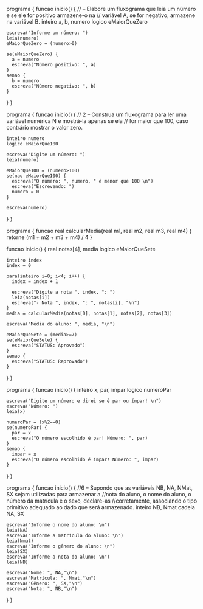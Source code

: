 programa {
  funcao inicio() {
    // – Elabore um fluxograma que leia um número e se ele for positivo armazene-o na
    // variável A, se for negativo, armazene na variável B.
    inteiro a, b, numero
    logico eMaiorQueZero

    escreva("Informe um número: ")
    leia(numero)
    eMaiorQueZero = (numero>0)

    se(eMaiorQueZero) {
      a = numero
      escreva("Número positivo: ", a)
    }
    senao {
      b = numero
      escreva("Número negativo: ", b)
    }

  }
}

programa {
  funcao inicio() {
    // 2 – Construa um fluxograma para ler uma variável numérica N e mostrá-la apenas se ela
    // for maior que 100, caso contrário mostrar o valor zero.

    inteiro numero
    logico eMaiorQue100

    escreva("Digite um número: ")
    leia(numero)

    eMaiorQue100 = (numero>100)
    se(nao eMaiorQue100) {
      escreva("O número: ", numero, " é menor que 100 \n")
      escreva("Escrevendo: ")
      numero = 0
    }

    escreva(numero)
  }
}

programa {
  funcao real calcularMedia(real m1, real m2, real m3, real m4) {
    retorne (m1 + m2 + m3 + m4) / 4
  }

  funcao inicio() {
    real notas[4], media
    logico eMaiorQueSete

    inteiro index
    index = 0

    para(inteiro i=0; i<4; i++) {
      index = index + 1

      escreva("Digite a nota ", index, ": ")
      leia(notas[i])
      escreva("- Nota ", index, ": ", notas[i], "\n")
    }
    media = calcularMedia(notas[0], notas[1], notas[2], notas[3])

    escreva("Média do aluno: ", media, "\n")

    eMaiorQueSete = (media>=7)
    se(eMaiorQueSete) {
      escreva("STATUS: Aprovado")
    }
    senao {
      escreva("STATUS: Reprovado")
    }
  }
}

programa {
  funcao inicio() {
    inteiro x, par, impar
    logico numeroPar

    escreva("Digite um número e direi se é par ou ímpar! \n")
    escreva("Número: ")
    leia(x)

    numeroPar = (x%2==0)
    se(numeroPar) {
      par = x
      escreva("O número escolhido é par! Número: ", par)
    }
    senao {
      impar = x
      escreva("O número escolhido é ímpar! Número: ", impar)
    }
  }
}

programa {
  funcao inicio() {
    //6 – Supondo que as variáveis NB, NA, NMat, SX sejam utilizadas para armazenar a
    //nota do aluno, o nome do aluno, o número da matrícula e o sexo, declare-as
    //corretamente, associando o tipo primitivo adequado ao dado que será armazenado.
    inteiro NB, Nmat
    cadeia NA, SX

    escreva("Informe o nome do aluno: \n")
    leia(NA)
    escreva("Informe a matrícula do aluno: \n")
    leia(Nmat)
    escreva("Informe o gênero do aluno: \n")
    leia(SX)
    escreva("Informe a nota do aluno: \n")
    leia(NB)

    escreva("Nome: ", NA,"\n")
    escreva("Matrícula: ", Nmat,"\n")
    escreva("Gênero: ", SX,"\n")
    escreva("Nota: ", NB,"\n")
  }
}

